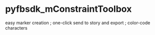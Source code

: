 # pyfbsdk_mConstraintToolbox
easy marker creation ; one-click send to story and export ; color-code characters
